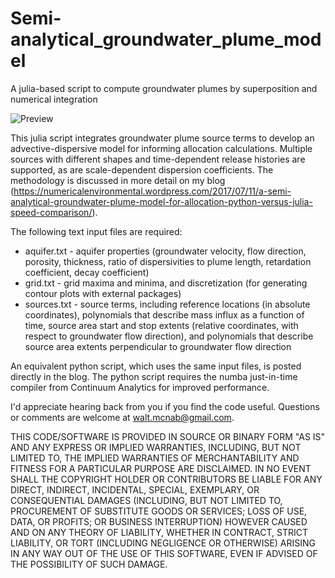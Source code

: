 # Semi-analytical_groundwater_plume_model
A julia-based script to compute groundwater plumes by superposition and numerical integration

![Preview](https://numericalenvironmental.files.wordpress.com/2017/07/plume_map.png)

This julia script integrates groundwater plume source terms to develop an advective-dispersive model for informing allocation calculations. Multiple sources with different shapes and time-dependent release histories are supported, as are scale-dependent dispersion coefficients. The methodology is discussed in more detail on my blog (https://numericalenvironmental.wordpress.com/2017/07/11/a-semi-analytical-groundwater-plume-model-for-allocation-python-versus-julia-speed-comparison/). 

The following text input files are required:

* aquifer.txt - aquifer properties (groundwater velocity, flow direction, porosity, thickness, ratio of dispersivities to plume length, retardation coefficient, decay coefficient)
* grid.txt - grid maxima and minima, and discretization (for generating contour plots with external packages)
* sources.txt - source terms, including reference locations (in absolute coordinates), polynomials that describe mass influx as a function of time, source area start and stop extents (relative coordinates, with respect to groundwater flow direction), and polynomials that describe source area extents perpendicular to groundwater flow direction

An equivalent python script, which uses the same input files, is posted directly in the blog. The python script requires the numba just-in-time compiler from Continuum Analytics for improved performance.

I'd appreciate hearing back from you if you find the code useful. Questions or comments are welcome at walt.mcnab@gmail.com.

THIS CODE/SOFTWARE IS PROVIDED IN SOURCE OR BINARY FORM "AS IS" AND ANY EXPRESS OR IMPLIED WARRANTIES, INCLUDING, BUT NOT LIMITED TO, THE IMPLIED WARRANTIES OF MERCHANTABILITY AND FITNESS FOR A PARTICULAR PURPOSE ARE DISCLAIMED. IN NO EVENT SHALL THE COPYRIGHT HOLDER OR CONTRIBUTORS BE LIABLE FOR ANY DIRECT, INDIRECT, INCIDENTAL, SPECIAL, EXEMPLARY, OR CONSEQUENTIAL DAMAGES (INCLUDING, BUT NOT LIMITED TO, PROCUREMENT OF SUBSTITUTE GOODS OR SERVICES; LOSS OF USE, DATA, OR PROFITS; OR BUSINESS INTERRUPTION) HOWEVER CAUSED AND ON ANY THEORY OF LIABILITY, WHETHER IN CONTRACT, STRICT LIABILITY, OR TORT (INCLUDING NEGLIGENCE OR OTHERWISE) ARISING IN ANY WAY OUT OF THE USE OF THIS SOFTWARE, EVEN IF ADVISED OF THE POSSIBILITY OF SUCH DAMAGE.
